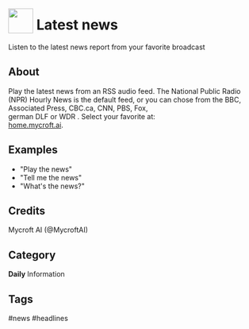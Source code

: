 # <img src='https://rawgithub.com/FortAwesome/Font-Awesome/master/advanced-options/raw-svg/solid/newspaper.svg' card_color='#000000' width='50' height='50' style='vertical-align:bottom'/> Latest news
Listen to the latest news report from your favorite broadcast

## About 
Play the latest news from an RSS audio feed.  The National Public Radio (NPR)
Hourly News is the default feed, or you can chose 
from the BBC, Associated Press, CBC.ca, CNN, PBS, Fox,  
german DLF or WDR .  Select your favorite at:  
[home.mycroft.ai](https://home.mycroft.ai/#/skill).

## Examples 
* "Play the news"
* "Tell me the news"
* "What's the news?"

## Credits 
Mycroft AI (@MycroftAI)

## Category
**Daily**
Information

## Tags
#news
#headlines
